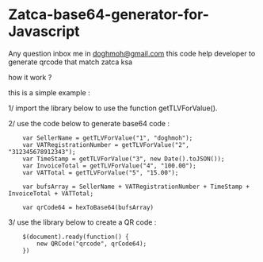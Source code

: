 # Zatca-base64-generator-for-Javascript
Any question inbox me in doghmoh@gmail.com
this code help developer to generate qrcode that match zatca ksa

how it work ?

this is a simple example : 

   1/ import the library below to use the  function getTLVForValue().
   <script src="Jsbase64.qrCode.js"></script> 
   2/ use the code below to generate base64 code :
   
        var SellerName = getTLVForValue("1", "doghmoh");  
        var VATRegistrationNumber = getTLVForValue("2", "312345678912343");
        var TimeStamp = getTLVForValue("3", new Date().toJSON());
        var InvoiceTotal = getTLVForValue("4", "100.00");
        var VATTotal = getTLVForValue("5", "15.00");

        var bufsArray = SellerName + VATRegistrationNumber + TimeStamp + InvoiceTotal + VATTotal;

        var qrCode64 = hexToBase64(bufsArray)

  3/ use the library below to create a QR code  :
    <script src="jquery.min.js"></script>
    <script src="qrcode.js"></script>
    <script src="qrcode.min.js"></script>
  
        $(document).ready(function() {
            new QRCode("qrcode", qrCode64);
        })
        
       
